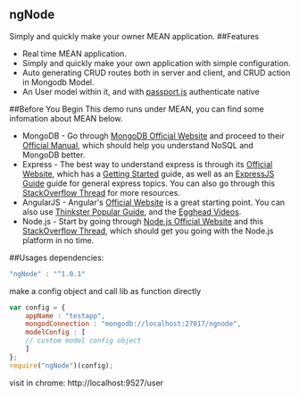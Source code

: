 ## ngNode
Simply and quickly make your owner MEAN application.
##Features
* Real time MEAN application.
* Simply and quickly make your own application with simple configuration.
* Auto generating CRUD routes both in server and client, and CRUD action in Mongodb Model.
* An User model within it, and with [passport.js](https://github.com/jaredhanson/passport) authenticate native

##Before You Begin
This demo runs under MEAN, you can find some infomation about MEAN below.
* MongoDB - Go through [MongoDB Official Website](http://mongodb.org/) and proceed to their [Official Manual](http://docs.mongodb.org/manual/), which should help you understand NoSQL and MongoDB better.
* Express - The best way to understand express is through its [Official Website](http://expressjs.com/), which has a [Getting Started](http://expressjs.com/starter/installing.html) guide, as well as an [ExpressJS Guide](http://expressjs.com/guide/error-handling.html) guide for general express topics. You can also go through this [StackOverflow Thread](http://stackoverflow.com/questions/8144214/learning-express-for-node-js) for more resources.
* AngularJS - Angular's [Official Website](http://angularjs.org/) is a great starting point. You can also use [Thinkster Popular Guide](http://www.thinkster.io/), and the [Egghead Videos](https://egghead.io/).
* Node.js - Start by going through [Node.js Official Website](http://nodejs.org/) and this [StackOverflow Thread](http://stackoverflow.com/questions/2353818/how-do-i-get-started-with-node-js), which should get you going with the Node.js platform in no time.

##Usages
dependencies:
```javascript
"ngNode" : "^1.0.1"
```
make a config object and call lib as function directly
```javascript
var config = {
	appName : "testapp",
	mongodConnection : "mongodb://localhost:27017/ngnode",
	modelConfig : [
    // custom model config object
	]
};
require("ngNode")(config);
```
visit in chrome: http://localhost:9527/user



